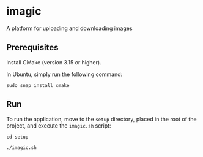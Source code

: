 # imagic
A platform for uploading and downloading images

## Prerequisites
Install CMake (version 3.15 or higher).

In Ubuntu, simply run the following command:

```
sudo snap install cmake
```

## Run
To run the application, move to the `setup` directory, placed in the root of the project, and execute the `imagic.sh` script:

```
cd setup
```

```
./imagic.sh
```
